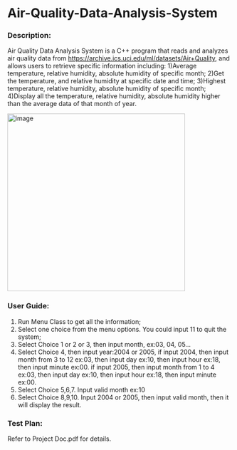# Air-Quality-Data-Analysis-System

### Description:
Air Quality Data Analysis System is a C++ program that reads and analyzes air quality data from https://archive.ics.uci.edu/ml/datasets/Air+Quality, and allows users to retrieve specific information including:
1)Average temperature, relative humidity, absolute humidity of specific month; 
2)Get the temperature, and relative humidity at specific date and time;
3)Highest temperature, relative humidity, absolute humidity of specific month; 
4)Display all the temperature, relative humidity, absolute humidity higher than the average data of that month of year.

<img width="399" alt="image" src="https://user-images.githubusercontent.com/95588190/235538878-aed5e338-d6d1-465e-926a-5d8e0d311b0c.png">


### User Guide:
1)	Run Menu Class to get all the information;
2)	Select one choice from the menu options. You could input 11 to quit the system;
3)	Select Choice 1 or 2 or 3, then input month, ex:03, 04, 05…
4)	Select Choice 4, then input year:2004 or 2005, 
if input 2004, then input month from 3 to 12 ex:03, then input day ex:10, then input hour ex:18,  then input minute ex:00.
if input 2005, then input month from 1 to 4 ex:03, then input day ex:10, then input hour ex:18,  then input minute ex:00.
5)	Select Choice 5,6,7. Input valid month ex:10
6)	Select Choice 8,9,10. Input 2004 or 2005, then input valid month, then it will display the result.

### Test Plan:
Refer to Project Doc.pdf for details.
